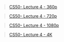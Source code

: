 > [CS50- Lecture 4 - 360p](https://cdn.cs50.net/2020/fall/lectures/4/lecture4-360p.mp4)

> [CS50- Lecture 4 - 720p](https://cdn.cs50.net/2020/fall/lectures/4/lecture4-720p.mp4)

> [CS50- Lecture 4 - 1080p](https://cdn.cs50.net/2020/fall/lectures/4/lecture4-1080p.mp4)

> [CS50- Lecture 4 - 4K](https://cdn.cs50.net/2020/fall/lectures/4/lecture4-4k.mp4)
